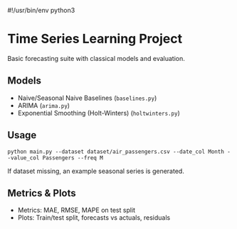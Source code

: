 #!/usr/bin/env python3
# Time Series Learning Project

Basic forecasting suite with classical models and evaluation.

## Models
- Naive/Seasonal Naive Baselines (`baselines.py`)
- ARIMA (`arima.py`)
- Exponential Smoothing (Holt-Winters) (`holtwinters.py`)

## Usage
```
python main.py --dataset dataset/air_passengers.csv --date_col Month --value_col Passengers --freq M
```

If dataset missing, an example seasonal series is generated.

## Metrics & Plots
- Metrics: MAE, RMSE, MAPE on test split
- Plots: Train/test split, forecasts vs actuals, residuals


